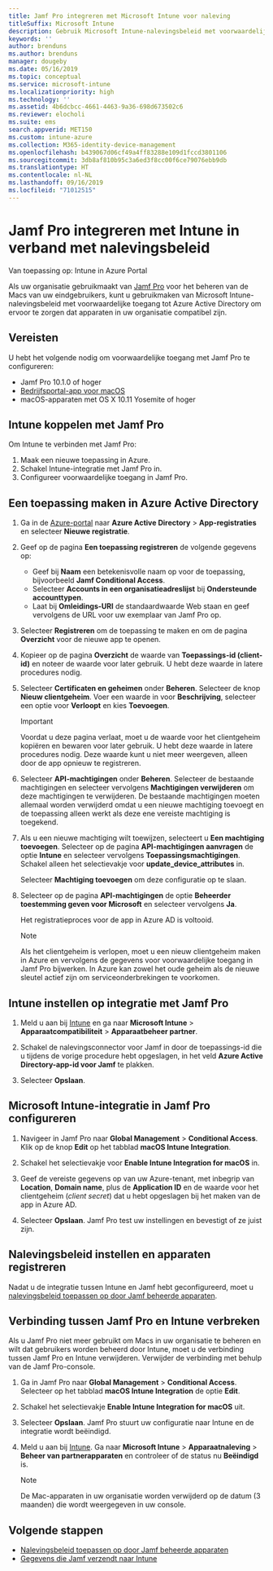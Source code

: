 ```yaml
---
title: Jamf Pro integreren met Microsoft Intune voor naleving
titleSuffix: Microsoft Intune
description: Gebruik Microsoft Intune-nalevingsbeleid met voorwaardelijke toegang van Azure Active Directory om met Jamf beheerde apparaten te beveiligen.
keywords: ''
author: brenduns
ms.author: brenduns
manager: dougeby
ms.date: 05/16/2019
ms.topic: conceptual
ms.service: microsoft-intune
ms.localizationpriority: high
ms.technology: ''
ms.assetid: 4b6dcbcc-4661-4463-9a36-698d673502c6
ms.reviewer: elocholi
ms.suite: ems
search.appverid: MET150
ms.custom: intune-azure
ms.collection: M365-identity-device-management
ms.openlocfilehash: b439067d06cf49a4ff83288e109d1fccd3801106
ms.sourcegitcommit: 3db8af810b95c3a6ed3f8cc00f6ce79076ebb9db
ms.translationtype: HT
ms.contentlocale: nl-NL
ms.lasthandoff: 09/16/2019
ms.locfileid: "71012515"
---
```

# <a name="integrate-jamf-pro-with-intune-for-compliance"></a>Jamf Pro integreren met Intune in verband met nalevingsbeleid

Van toepassing op: Intune in Azure Portal

Als uw organisatie gebruikmaakt van [Jamf Pro](https://www.jamf.com) voor het beheren van de Macs van uw eindgebruikers, kunt u gebruikmaken van Microsoft Intune-nalevingsbeleid met voorwaardelijke toegang tot Azure Active Directory om ervoor te zorgen dat apparaten in uw organisatie compatibel zijn.

## <a name="prerequisites"></a>Vereisten

U hebt het volgende nodig om voorwaardelijke toegang met Jamf Pro te configureren:

- Jamf Pro 10.1.0 of hoger
- [Bedrijfsportal-app voor macOS ](https://aka.ms/macoscompanyportal)
- macOS-apparaten met OS X 10.11 Yosemite of hoger

## <a name="connect-intune-to-jamf-pro"></a>Intune koppelen met Jamf Pro

Om Intune te verbinden met Jamf Pro:

1. Maak een nieuwe toepassing in Azure.
2. Schakel Intune-integratie met Jamf Pro in.
3. Configureer voorwaardelijke toegang in Jamf Pro.

## <a name="create-an-application-in-azure-active-directory"></a>Een toepassing maken in Azure Active Directory

1. Ga in de [Azure-portal](https://portal.azure.com) naar **Azure Active Directory** > **App-registraties** en selecteer **Nieuwe registratie**. 

2. Geef op de pagina **Een toepassing registreren** de volgende gegevens op:
   - Geef bij **Naam** een betekenisvolle naam op voor de toepassing, bijvoorbeeld **Jamf Conditional Access**.
   - Selecteer **Accounts in een organisatieadreslijst** bij **Ondersteunde accounttypen**. 
   - Laat bij **Omleidings-URI** de standaardwaarde Web staan en geef vervolgens de URL voor uw exemplaar van Jamf Pro op.  

3. Selecteer **Registreren** om de toepassing te maken en om de pagina **Overzicht** voor de nieuwe app te openen.  

4. Kopieer op de pagina **Overzicht** de waarde van **Toepassings-id (client-id)** en noteer de waarde voor later gebruik. U hebt deze waarde in latere procedures nodig.  

5. Selecteer **Certificaten en geheimen** onder **Beheren**. Selecteer de knop **Nieuw clientgeheim**. Voer een waarde in voor **Beschrijving**, selecteer een optie voor **Verloopt** en kies **Toevoegen**.

   > [!IMPORTANT]  
   > Voordat u deze pagina verlaat, moet u de waarde voor het clientgeheim kopiëren en bewaren voor later gebruik. U hebt deze waarde in latere procedures nodig. Deze waarde kunt u niet meer weergeven, alleen door de app opnieuw te registreren.  

6. Selecteer **API-machtigingen** onder **Beheren**. Selecteer de bestaande machtigingen en selecteer vervolgens **Machtigingen verwijderen** om deze machtigingen te verwijderen. De bestaande machtigingen moeten allemaal worden verwijderd omdat u een nieuwe machtiging toevoegt en de toepassing alleen werkt als deze ene vereiste machtiging is toegekend.  

7. Als u een nieuwe machtiging wilt toewijzen, selecteert u **Een machtiging toevoegen**. Selecteer op de pagina **API-machtigingen aanvragen** de optie **Intune** en selecteer vervolgens **Toepassingsmachtigingen**. Schakel alleen het selectievakje voor **update_device_attributes** in.  

   Selecteer **Machtiging toevoegen** om deze configuratie op te slaan.  

8. Selecteer op de pagina **API-machtigingen** de optie **Beheerder toestemming geven voor Microsoft** en selecteer vervolgens **Ja**.  

   Het registratieproces voor de app in Azure AD is voltooid.


    > [!NOTE]
    > Als het clientgeheim is verlopen, moet u een nieuw clientgeheim maken in Azure en vervolgens de gegevens voor voorwaardelijke toegang in Jamf Pro bijwerken. In Azure kan zowel het oude geheim als de nieuwe sleutel actief zijn om serviceonderbrekingen te voorkomen.

## <a name="enable-intune-to-integrate-with-jamf-pro"></a>Intune instellen op integratie met Jamf Pro

1. Meld u aan bij [Intune](https://go.microsoft.com/fwlink/?linkid=2090973) en ga naar **Microsoft Intune** > **Apparaatcompatibiliteit** > **Apparaatbeheer partner**.

2. Schakel de nalevingsconnector voor Jamf in door de toepassings-id die u tijdens de vorige procedure hebt opgeslagen, in het veld **Azure Active Directory-app-id voor Jamf** te plakken.

3. Selecteer **Opslaan**.

## <a name="configure-microsoft-intune-integration-in-jamf-pro"></a>Microsoft Intune-integratie in Jamf Pro configureren

1. Navigeer in Jamf Pro naar **Global Management** > **Conditional Access**. Klik op de knop **Edit** op het tabblad **macOS Intune Integration**.

2. Schakel het selectievakje voor **Enable Intune Integration for macOS** in.

3. Geef de vereiste gegevens op van uw Azure-tenant, met inbegrip van **Location**, **Domain name**, plus de **Application ID** en de waarde voor het clientgeheim (*client secret*) dat u hebt opgeslagen bij het maken van de app in Azure AD.  

4. Selecteer **Opslaan**. Jamf Pro test uw instellingen en bevestigt of ze juist zijn.

## <a name="set-up-compliance-policies-and-register-devices"></a>Nalevingsbeleid instellen en apparaten registreren

Nadat u de integratie tussen Intune en Jamf hebt geconfigureerd, moet u [nalevingsbeleid toepassen op door Jamf beheerde apparaten](conditional-access-assign-jamf.md).

## <a name="disconnect-jamf-pro-and-intune"></a>Verbinding tussen Jamf Pro en Intune verbreken 

Als u Jamf Pro niet meer gebruikt om Macs in uw organisatie te beheren en wilt dat gebruikers worden beheerd door Intune, moet u de verbinding tussen Jamf Pro en Intune verwijderen. Verwijder de verbinding met behulp van de Jamf Pro-console. 

1. Ga in Jamf Pro naar **Global Management** > **Conditional Access**. Selecteer op het tabblad **macOS Intune Integration** de optie **Edit**.
2. Schakel het selectievakje **Enable Intune Integration for macOS** uit.
3. Selecteer **Opslaan**. Jamf Pro stuurt uw configuratie naar Intune en de integratie wordt beëindigd.
4. Meld u aan bij [Intune](https://go.microsoft.com/fwlink/?linkid=2090973). Ga naar **Microsoft Intune** > **Apparaatnaleving** >  **Beheer van partnerapparaten** en controleer of de status nu **Beëindigd** is. 

   > [!NOTE]
   > De Mac-apparaten in uw organisatie worden verwijderd op de datum (3 maanden) die wordt weergegeven in uw console. 

## <a name="next-steps"></a>Volgende stappen

- [Nalevingsbeleid toepassen op door Jamf beheerde apparaten](conditional-access-assign-jamf.md)
- [Gegevens die Jamf verzendt naar Intune](data-jamf-sends-to-intune.md)
